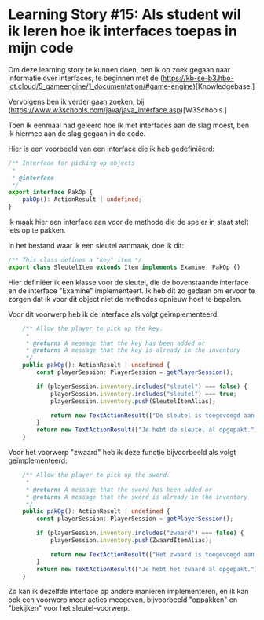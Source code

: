 # Learning Story #15: Als student wil ik leren hoe ik interfaces toepas in mijn code

Om deze learning story te kunnen doen, ben ik op zoek gegaan naar informatie over interfaces, te beginnen met de (https://kb-se-b3.hbo-ict.cloud/5_gameengine/1_documentation/#game-engine)[Knowledgebase.]

Vervolgens ben ik verder gaan zoeken, bij (https://www.w3schools.com/java/java_interface.asp)[W3Schools.]

Toen ik eenmaal had geleerd hoe ik met interfaces aan de slag moest, ben ik hiermee aan de slag gegaan in de code.

Hier is een voorbeeld van een interface die ik heb gedefiniëerd:

```typescript
/** Interface for picking up objects
 *
 * @interface
 */
export interface PakOp {
    pakOp(): ActionResult | undefined;
}
```

Ik maak hier een interface aan voor de methode die de speler in staat stelt iets op te pakken.

In het bestand waar ik een sleutel aanmaak, doe ik dit:

```typescript
/** This class defines a "key" item */
export class SleutelItem extends Item implements Examine, PakOp {}
```

Hier definiëer ik een klasse voor de sleutel, die de bovenstaande interface en de interface "Examine" implementeert. Ik heb dit zo gedaan om ervoor te zorgen dat ik voor dit object niet de methodes opnieuw hoef te bepalen.

Voor dit voorwerp heb ik de interface als volgt geïmplementeerd:

```typescript
    /** Allow the player to pick up the key.
     *
     * @returns A message that the key has been added or
     * @returns A message that the key is already in the inventory
     */
    public pakOp(): ActionResult | undefined {
        const playerSession: PlayerSession = getPlayerSession();

        if (playerSession.inventory.includes("sleutel") === false) {
            playerSession.inventory.includes("sleutel") === true;
            playerSession.inventory.push(SleutelItemAlias);

            return new TextActionResult(["De sleutel is toegevoegd aan je inventaris!"]);
        }
        return new TextActionResult(["Je hebt de sleutel al opgepakt."]);
    }
```

Voor het voorwerp "zwaard" heb ik deze functie bijvoorbeeld als volgt geïmplementeerd:

```typescript
    /** Allow the player to pick up the sword.
     *
     * @returns A message that the sword has been added or
     * @returns A message that the sword is already in the inventory
     */
    public pakOp(): ActionResult | undefined {
        const playerSession: PlayerSession = getPlayerSession();

        if (playerSession.inventory.includes("zwaard") === false) {
            playerSession.inventory.push(ZwaardItemAlias);

            return new TextActionResult(["Het zwaard is toegevoegd aan je inventaris!"]);
        }
        return new TextActionResult(["Je hebt het zwaard al opgepakt."]);
    }
```

Zo kan ik dezelfde interface op andere manieren implementeren, en ik kan ook een voorwerp meer acties meegeven, bijvoorbeeld "oppakken" en "bekijken" voor het sleutel-voorwerp.
